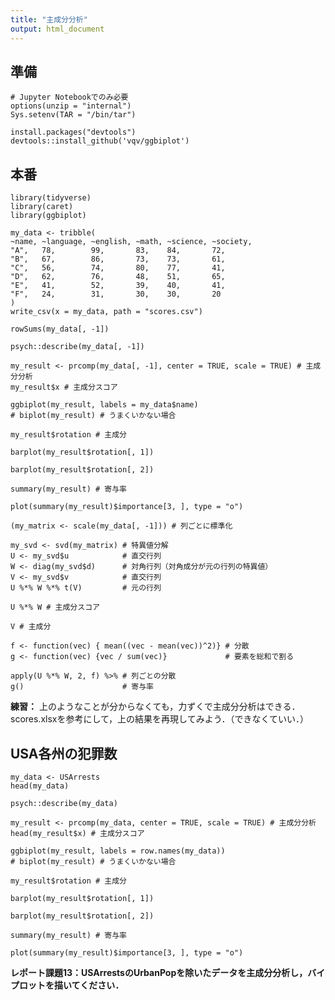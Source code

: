 ```yaml
---
title: "主成分分析"
output: html_document
---
```


## 準備

```{r, eval=FALSE}
# Jupyter Notebookでのみ必要
options(unzip = "internal")
Sys.setenv(TAR = "/bin/tar") 
```

```{r, eval=FALSE}
install.packages("devtools")
devtools::install_github('vqv/ggbiplot')
```

## 本番

```{r, message=FALSE}
library(tidyverse)
library(caret)
library(ggbiplot)
```

```{r}
my_data <- tribble(
~name, ~language, ~english, ~math, ~science, ~society,
"A",   78,        99,       83,    84,       72,
"B",   67,        86,       73,    73,       61,
"C",   56,        74,       80,    77,       41,
"D",   62,        76,       48,    51,       65,
"E",   41,        52,       39,    40,       41,
"F",   24,        31,       30,    30,       20
)
write_csv(x = my_data, path = "scores.csv")
```

```{r}
rowSums(my_data[, -1])
```

```{r}
psych::describe(my_data[, -1])
```

```{r}
my_result <- prcomp(my_data[, -1], center = TRUE, scale = TRUE) # 主成分分析
my_result$x # 主成分スコア
```

```{r}
ggbiplot(my_result, labels = my_data$name)
# biplot(my_result) # うまくいかない場合
```

```{r}
my_result$rotation # 主成分
```

```{r}
barplot(my_result$rotation[, 1])
```
```{r}
barplot(my_result$rotation[, 2])
```

```{r}
summary(my_result) # 寄与率
```

```{r}
plot(summary(my_result)$importance[3, ], type = "o")
```

```{r}
(my_matrix <- scale(my_data[, -1])) # 列ごとに標準化
```

```{r}
my_svd <- svd(my_matrix) # 特異値分解
U <- my_svd$u            # 直交行列
W <- diag(my_svd$d)      # 対角行列（対角成分が元の行列の特異値）
V <- my_svd$v            # 直交行列
U %*% W %*% t(V)         # 元の行列
```

```{r}
U %*% W # 主成分スコア
```

```{r}
V # 主成分
```

```{r}
f <- function(vec) { mean((vec - mean(vec))^2)} # 分散
g <- function(vec) {vec / sum(vec)}             # 要素を総和で割る

apply(U %*% W, 2, f) %>% # 列ごとの分散
g()                      # 寄与率
```

**練習：** 上のようなことが分からなくても，力ずくで主成分分析はできる．scores.xlsxを参考にして，上の結果を再現してみよう．（できなくていい．）

## USA各州の犯罪数

```{r}
my_data <- USArrests
head(my_data)
```

```{r}
psych::describe(my_data)
```

```{r}
my_result <- prcomp(my_data, center = TRUE, scale = TRUE) # 主成分分析
head(my_result$x) # 主成分スコア
```

```{r}
ggbiplot(my_result, labels = row.names(my_data))
# biplot(my_result) # うまくいかない場合
```

```{r}
my_result$rotation # 主成分
```

```{r}
barplot(my_result$rotation[, 1])
```
```{r}
barplot(my_result$rotation[, 2])
```

```{r}
summary(my_result) # 寄与率
```

```{r}
plot(summary(my_result)$importance[3, ], type = "o")
```

**レポート課題13：USArrestsのUrbanPopを除いたデータを主成分分析し，バイプロットを描いてください．**